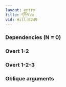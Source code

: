 ```yaml
---
layout: entry
title: དགོས་√x
vid: Hill:0249
---
```

### Dependencies (N = 0)


### Overt 1-2


### Overt 1-2-3


### Oblique arguments
